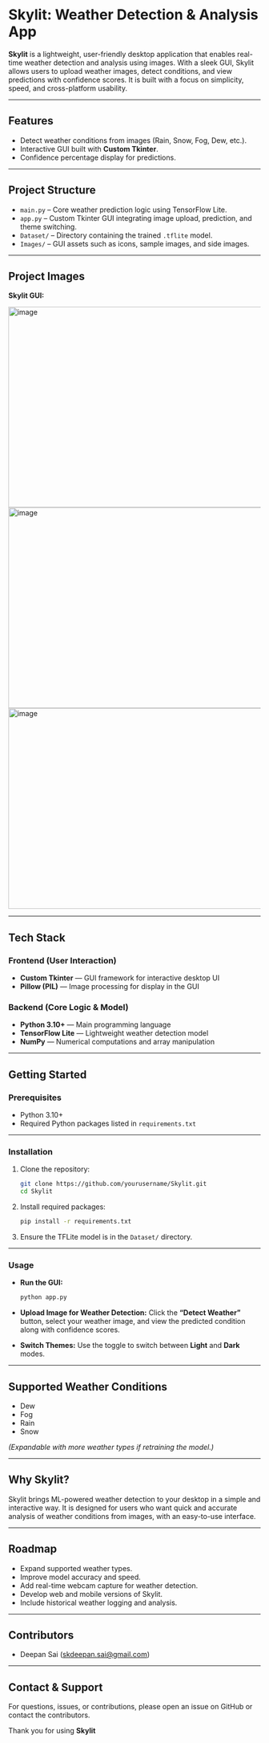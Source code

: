 # Skylit: Weather Detection & Analysis App

**Skylit** is a lightweight, user-friendly desktop application that enables real-time weather detection and analysis using images. With a sleek GUI, Skylit allows users to upload weather images, detect conditions, and view predictions with confidence scores. It is built with a focus on simplicity, speed, and cross-platform usability.

---

## Features

* Detect weather conditions from images (Rain, Snow, Fog, Dew, etc.).
* Interactive GUI built with **Custom Tkinter**.
* Confidence percentage display for predictions.

---

## Project Structure

* `main.py` – Core weather prediction logic using TensorFlow Lite.
* `app.py` – Custom Tkinter GUI integrating image upload, prediction, and theme switching.
* `Dataset/` – Directory containing the trained `.tflite` model.
* `Images/` – GUI assets such as icons, sample images, and side images.

---

## Project Images

**Skylit GUI:**

<img width="600" height="400" alt="image" src="https://github.com/user-attachments/assets/42ddb0af-b75e-462b-b7ee-343b633650d8" />


<img width="800" height="400" alt="image" src="https://github.com/user-attachments/assets/30935f88-4387-4774-a172-8976e3306f31" />


<img width="600" height="400" alt="image" src="https://github.com/user-attachments/assets/117e4403-a861-4780-9d22-1460b981c1ab" />

---

## Tech Stack

### Frontend (User Interaction)

* **Custom Tkinter** — GUI framework for interactive desktop UI
* **Pillow (PIL)** — Image processing for display in the GUI

### Backend (Core Logic & Model)

* **Python 3.10+** — Main programming language
* **TensorFlow Lite** — Lightweight weather detection model
* **NumPy** — Numerical computations and array manipulation

---

## Getting Started

### Prerequisites

* Python 3.10+
* Required Python packages listed in `requirements.txt`

---

### Installation

1. Clone the repository:

   ```bash
   git clone https://github.com/yourusername/Skylit.git
   cd Skylit
   ```

2. Install required packages:

   ```bash
   pip install -r requirements.txt
   ```

3. Ensure the TFLite model is in the `Dataset/` directory.

---

### Usage

* **Run the GUI:**

  ```bash
  python app.py
  ```

* **Upload Image for Weather Detection:**
  Click the **“Detect Weather”** button, select your weather image, and view the predicted condition along with confidence scores.

* **Switch Themes:**
  Use the toggle to switch between **Light** and **Dark** modes.

---

## Supported Weather Conditions

* Dew
* Fog
* Rain
* Snow

*(Expandable with more weather types if retraining the model.)*

---

## Why Skylit?

Skylit brings ML-powered weather detection to your desktop in a simple and interactive way. It is designed for users who want quick and accurate analysis of weather conditions from images, with an easy-to-use interface.

---

## Roadmap

* Expand supported weather types.
* Improve model accuracy and speed.
* Add real-time webcam capture for weather detection.
* Develop web and mobile versions of Skylit.
* Include historical weather logging and analysis.

---

## Contributors

* Deepan Sai ([skdeepan.sai@gmail.com](mailto:skdeepan.sai@gmail.com))
  
---

## Contact & Support

For questions, issues, or contributions, please open an issue on GitHub or contact the contributors.

Thank you for using **Skylit** 
